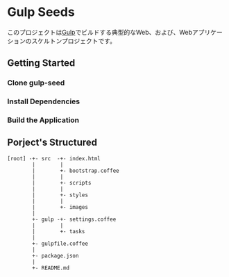 # Gulp Seeds

このプロジェクトは[Gulp](http://gulpjs.com/)でビルドする典型的なWeb、および、Webアプリケーションのスケルトンプロジェクトです。

## Getting Started

### Clone gulp-seed


### Install Dependencies


### Build the Application

## Porject's Structured

    [root] -+- src  -+- index.html
            |        |
            |        +- bootstrap.coffee
            |        |
            |        +- scripts
            |        |
            |        +- styles
            |        |
            |        +- images
            |
            +- gulp -+- settings.coffee
            |        |
            |        +- tasks
            |
            +- gulpfile.coffee
            |
            +- package.json
            |
            +- README.md
